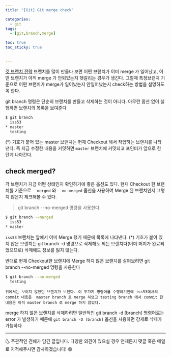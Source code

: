```yaml
---
title: "[Git] Git merge check"

categories:
  - git
tags:
  - [git,branch,merge]

toc: true
toc_sticky: true


---
```


[깃 브랜치 전략](https://chanhyukpark-tech.github.io/git/branch-strategy/)
브랜치를 많이 만들다 보면 어떤 브랜치가 이미 merge 가 일어났고, 어떤 브랜치가 아직 merge 가 안되있는지 헷갈리는 경우가 생긴다. 그럴때 특정브랜치 기준으로 어떤 브랜치가 merge가 일어났는지 안일어났는지 check하는 방법을 설명하도록 한다.

git branch 명령은 단순히 브랜치를 만들고 삭제하는 것이 아니다. 아무런 옵션 없이 실행하면 브랜치의 목록을 보여준다
```bash
$ git branch
  iss53
* master
  testing
```
(*) 기호가 붙어 있는 master 브랜치는 현재 Checkout 해서 작업하는 브랜치를 나타낸다. 즉 지금 수정한 내용을 커밋하면 `master` 브랜치에 커밋되고 포인터가 앞으로 한 단계 나아간다.

## check merged?

각 브랜치가 지금 어떤 상태인지 확인하기에 좋은 옵션도 있다. 현재 Checkout 한 브랜치를 기준으로 `--merged` 와 `--no-merged` 옵션을 사용하여 Merge 된 브랜치인지 그렇지 않은지 체크해볼 수 있다.
> git branch --no-merged 
명령을 사용한다.

```bash
$ git branch --merged
  iss53
* master
```

`iss53` 브랜치는 앞에서 이미 Merge 했기 때문에 목록에 나타낸다. (*) 기호가 붙어 있지 않은 브랜치는 git branch -d 명령으로 삭제해도 되는 브랜치다(이미 머지가 완료되었으므로) 삭제해도 정보를 잃지 않는다.

반대로 현재 Checkout한 브랜치에 Merge 하지 않은 브랜치를 살펴보려면 git branch --no-merged 명령을 사용한다

```bash
$ git branch --no-merged
  testing
```

```위에서는 보이지 않았던 브랜치가 보인다. 이 두가지 명령어를 수행하기전에 iss53에서의 commit 내용은  master branch 로 merge 하였고 testing branch 에서 commit 한 내용은 아직 master branch 로 merge 하지 않았다.```

merge 하지 않은 브랜치를 삭제하려면 일반적인 git branch -d [branch] 명령어로는 error 가 발생하기 때문에 
```git branch -D [branch]``` 옵션을 사용하면 강제로 삭제가 가능하다


***


🌜 주관적인 견해가 담긴 글입니다. 다양한 의견이 있으실 경우
언제든지 댓글 혹은 메일로 지적해주시면 감사하겠습니다! 😄

  





